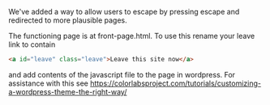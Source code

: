 We've added a way to allow users to escape by pressing escape and redirected to more plausible pages.

The functioning page is at front-page.html. To use this rename your leave link to contain   
```html
<a id="leave" class="leave">Leave this site now</a>
```
and add contents of the javascript file to the page in wordpress. For assistance with this see https://colorlabsproject.com/tutorials/customizing-a-wordpress-theme-the-right-way/
